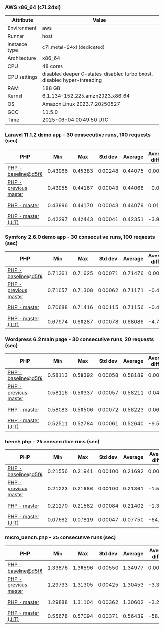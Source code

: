 ### AWS x86_64 (c7i.24xl)

|  Attribute    |     Value      |
|---------------|----------------|
| Environment   |aws|
| Runner        |host|
| Instance type |c7i.metal-24xl (dedicated)|
| Architecture  |x86_64
| CPU           |48 cores|
| CPU settings  |disabled deeper C-states, disabled turbo boost, disabled hyper-threading|
| RAM           |188 GB|
| Kernel        |6.1.134-152.225.amzn2023.x86_64|
| OS            |Amazon Linux 2023.7.20250527|
| GCC           |11.5.0|
| Time          |2025-06-04 00:49:50 UTC|

### Laravel 11.1.2 demo app - 30 consecutive runs, 100 requests (sec)

|     PHP     |     Min     |     Max     |    Std dev   |   Average  |  Average diff % |   Median   | Median diff % |     Memory    |
|-------------|-------------|-------------|--------------|------------|-----------------|------------|---------------|---------------|
|[PHP - baseline@d5f6](https://github.com/php/php-src/commit/d5f6e56610)|0.43966|0.45383|0.00248|0.44075|0.00%|0.44032|0.00%|41.87 MB|
|[PHP - previous master](https://github.com/php/php-src/commit/36891a6775)|0.43955|0.44167|0.00043|0.44068|-0.01%|0.44064|0.07%|42.25 MB|
|[PHP - master](https://github.com/php/php-src/commit/359bb6303d)|0.43996|0.44170|0.00043|0.44079|0.01%|0.44074|0.09%|42.25 MB|
|[PHP - master (JIT)](https://github.com/php/php-src/commit/359bb6303d)|0.42297|0.42443|0.00041|0.42351|-3.91%|0.42342|-3.84%|51.25 MB|

### Symfony 2.6.0 demo app - 30 consecutive runs, 100 requests (sec)

|     PHP     |     Min     |     Max     |    Std dev   |   Average  |  Average diff % |   Median   | Median diff % |     Memory    |
|-------------|-------------|-------------|--------------|------------|-----------------|------------|---------------|---------------|
|[PHP - baseline@d5f6](https://github.com/php/php-src/commit/d5f6e56610)|0.71361|0.71625|0.00071|0.71476|0.00%|0.71468|0.00%|37.54 MB|
|[PHP - previous master](https://github.com/php/php-src/commit/36891a6775)|0.71057|0.71308|0.00062|0.71171|-0.43%|0.71179|-0.40%|37.93 MB|
|[PHP - master](https://github.com/php/php-src/commit/359bb6303d)|0.70688|0.71416|0.00115|0.71156|-0.45%|0.71151|-0.44%|37.93 MB|
|[PHP - master (JIT)](https://github.com/php/php-src/commit/359bb6303d)|0.67974|0.68287|0.00078|0.68086|-4.74%|0.68067|-4.76%|45.01 MB|

### Wordpress 6.2 main page - 30 consecutive runs, 20 requests (sec)

|     PHP     |     Min     |     Max     |    Std dev   |   Average  |  Average diff % |   Median   | Median diff % |     Memory    |
|-------------|-------------|-------------|--------------|------------|-----------------|------------|---------------|---------------|
|[PHP - baseline@d5f6](https://github.com/php/php-src/commit/d5f6e56610)|0.58113|0.58392|0.00058|0.58189|0.00%|0.58183|0.00%|43.09 MB|
|[PHP - previous master](https://github.com/php/php-src/commit/36891a6775)|0.58116|0.58337|0.00057|0.58211|0.04%|0.58197|0.02%|43.50 MB|
|[PHP - master](https://github.com/php/php-src/commit/359bb6303d)|0.58083|0.58506|0.00072|0.58223|0.06%|0.58214|0.05%|43.50 MB|
|[PHP - master (JIT)](https://github.com/php/php-src/commit/359bb6303d)|0.52511|0.52784|0.00061|0.52640|-9.54%|0.52642|-9.52%|61.03 MB|

### bench.php - 25 consecutive runs (sec)

|     PHP     |     Min     |     Max     |    Std dev   |   Average  |  Average diff % |   Median   | Median diff % |     Memory    |
|-------------|-------------|-------------|--------------|------------|-----------------|------------|---------------|---------------|
|[PHP - baseline@d5f6](https://github.com/php/php-src/commit/d5f6e56610)|0.21556|0.21941|0.00100|0.21692|0.00%|0.21672|0.00%|26.26 MB|
|[PHP - previous master](https://github.com/php/php-src/commit/36891a6775)|0.21223|0.21686|0.00100|0.21361|-1.53%|0.21339|-1.54%|26.55 MB|
|[PHP - master](https://github.com/php/php-src/commit/359bb6303d)|0.21270|0.21582|0.00084|0.21402|-1.34%|0.21400|-1.26%|26.55 MB|
|[PHP - master (JIT)](https://github.com/php/php-src/commit/359bb6303d)|0.07662|0.07819|0.00047|0.07750|-64.28%|0.07758|-64.20%|27.76 MB|

### micro_bench.php - 25 consecutive runs (sec)

|     PHP     |     Min     |     Max     |    Std dev   |   Average  |  Average diff % |   Median   | Median diff % |     Memory    |
|-------------|-------------|-------------|--------------|------------|-----------------|------------|---------------|---------------|
|[PHP - baseline@d5f6](https://github.com/php/php-src/commit/d5f6e56610)|1.33876|1.36596|0.00550|1.34977|0.00%|1.34921|0.00%|20.51 MB|
|[PHP - previous master](https://github.com/php/php-src/commit/36891a6775)|1.29733|1.31305|0.00425|1.30453|-3.35%|1.30462|-3.30%|20.81 MB|
|[PHP - master](https://github.com/php/php-src/commit/359bb6303d)|1.29888|1.31104|0.00362|1.30602|-3.24%|1.30723|-3.11%|20.81 MB|
|[PHP - master (JIT)](https://github.com/php/php-src/commit/359bb6303d)|0.55678|0.57094|0.00371|0.56439|-58.19%|0.56429|-58.18%|22.17 MB|
